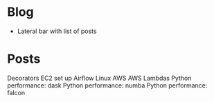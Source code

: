 # Blog
* Lateral bar with list of posts


# Posts
Decorators
EC2 set up
Airflow
Linux
AWS
AWS Lambdas
Python performance: dask
Python performance: numba
Python performance: falcon
